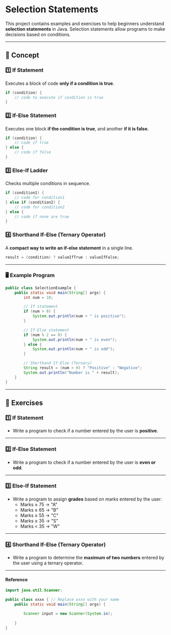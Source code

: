 # Selection Statements

This project contains examples and exercises to help beginners understand **selection statements** in Java. Selection statements allow programs to make decisions based on conditions.

---

## 📘 Concept

### 1️⃣ If Statement
Executes a block of code **only if a condition is true**.

```java
if (condition) {
    // code to execute if condition is true
}
```
### 2️⃣ If-Else Statement
Executes one block **if the condition is true**, and another **if it is false.**

```java
if (condition) {
    // code if true
} else {
    // code if false
}
```
### 3️⃣ Else-If Ladder
Checks multiple conditions in sequence.

```java
if (condition1) {
    // code for condition1
} else if (condition2) {
    // code for condition2
} else {
    // code if none are true
}
```
### 4️⃣ Shorthand If-Else (Ternary Operator)
A **compact way to write an if-else statement** in a single line.

```java
result = (condition) ? valueIfTrue : valueIfFalse;
```

---

### 🖥️ Example Program
```java
public class SelectionExample {
    public static void main(String[] args) {
        int num = 10;

        // If statement
        if (num > 0) {
            System.out.println(num + " is positive");
        }

        // If-Else statement
        if (num % 2 == 0) {
            System.out.println(num + " is even");
        } else {
            System.out.println(num + " is odd");
        }

        // Shorthand If-Else (Ternary)
        String result = (num > 0) ? "Positive" : "Negative";
        System.out.println("Number is " + result);
    }
}
```

---

## 📝 Exercises

### 1️⃣ If Statement
- Write a program to check if a number entered by the user is **positive**.  

---

### 2️⃣ If-Else Statement
- Write a program to check if a number entered by the user is **even or odd**.  

---

### 3️⃣ Else-If Statement
- Write a program to assign **grades** based on marks entered by the user:  
  - Marks ≥ 75 → "A"  
  - Marks ≥ 65 → "B"  
  - Marks ≥ 55 → "C"  
  - Marks ≥ 35 → "S"
  - Marks < 35 → "W"

---

### 4️⃣ Shorthand If-Else (Ternary Operator)
- Write a program to determine the **maximum of two numbers** entered by the user using a ternary operator.  

---

#### Reference 

```java
import java.util.Scanner;

public class xxxx { // Replace xxxx with your name
    public static void main(String[] args) {

        Scanner input = new Scanner(System.in);
        
    }
}
```

